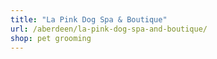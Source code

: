 ```yaml
---
title: "La Pink Dog Spa & Boutique"
url: /aberdeen/la-pink-dog-spa-and-boutique/
shop: pet grooming
---
```

